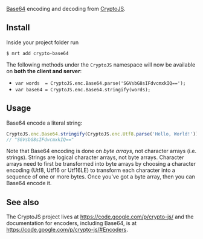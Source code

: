[Base64](https://en.wikipedia.org/wiki/Base64) encoding and decoding
from [CryptoJS](https://code.google.com/p/crypto-js/).

Install
-------

Inside your project folder run
```
$ mrt add crypto-base64
```
The following methods under the `CryptoJS` namespace will now be available
on **both the client and server**:

* `var words  = CryptoJS.enc.Base64.parse('SGVsbG8sIFdvcmxkIQ==');`
* `var base64 = CryptoJS.enc.Base64.stringify(words);`


Usage
-----

Base64 encode a literal string:
```javascript
CryptoJS.enc.Base64.stringify(CryptoJS.enc.Utf8.parse('Hello, World!'));
// "SGVsbG8sIFdvcmxkIQ=="
```

Note that Base64 encoding is done on *byte arrays*, not character arrays
(i.e. strings). Strings are logical character arrays, not byte arrays.
Character arrays need to first be transformed into byte arrays by choosing
a character encoding (Utf8, Utf16 or Utf16LE) to transform each character
into a sequence of one or more bytes. Once you've got a byte array,
then you can Base64 encode it.


See also
--------
The CryptoJS project lives at <https://code.google.com/p/crypto-js/> and
the documentation for encoders, including Base64, is at
<https://code.google.com/p/crypto-js/#Encoders>.
